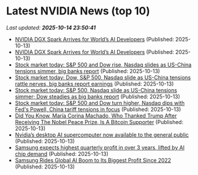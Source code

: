 # Latest NVIDIA News (top 10)
_Last updated: **2025-10-14 23:50:41**_

- [NVIDIA DGX Spark Arrives for World’s AI Developers](https://www.globenewswire.com/news-release/2025/10/13/3165851/0/en/NVIDIA-DGX-Spark-Arrives-for-World-s-AI-Developers.html) (Published: 2025-10-13)
- [NVIDIA DGX Spark Arrives for World’s AI Developers](https://nvidianews.nvidia.com/news/nvidia-dgx-spark-arrives-for-worlds-ai-developers) (Published: 2025-10-13)
- [Stock market today: S&P 500 and Dow rise, Nasdaq slides as US-China tensions simmer, big banks report](https://finance.yahoo.com/news/live/stock-market-today-sp-500-and-dow-rise-nasdaq-slides-as-us-china-tensions-simmer-big-banks-report-233314867.html) (Published: 2025-10-13)
- [Stock market today: Dow, S&P 500, Nasdaq slide as US-China tensions rattle nerves, big banks report earnings](https://finance.yahoo.com/news/live/stock-market-today-dow-sp-500-nasdaq-slide-as-us-china-tensions-rattle-nerves-big-banks-report-earnings-233314485.html) (Published: 2025-10-13)
- [Stock market today: S&P 500, Nasdaq slide as US-China tensions simmer; Dow steadies as big banks report](https://finance.yahoo.com/news/live/stock-market-today-sp-500-nasdaq-slide-as-us-china-tensions-simmer-dow-steadies-as-big-banks-report-233314488.html) (Published: 2025-10-13)
- [Stock market today: S&P 500 and Dow turn higher, Nasdaq dips with Fed's Powell, China tariff tensions in focus](https://finance.yahoo.com/news/live/stock-market-today-sp-500-and-dow-turn-higher-nasdaq-dips-with-feds-powell-china-tariff-tensions-in-focus-233314697.html) (Published: 2025-10-13)
- [Did You Know, María Corina Machado, Who Thanked Trump After Receiving The Nobel Peace Prize, Is A Bitcoin Supporter](https://finance.yahoo.com/news/did-know-mar-corina-machado-233106122.html) (Published: 2025-10-13)
- [Nvidia’s desktop AI supercomputer now available to the general public](https://finance.yahoo.com/news/nvidia-desktop-ai-supercomputer-now-230012921.html) (Published: 2025-10-13)
- [Samsung expects highest quarterly profit in over 3 years, lifted by AI chip demand](https://www.channelnewsasia.com/business/samsung-expects-highest-quarterly-profit-in-over-3-years-lifted-ai-chip-demand-5399756) (Published: 2025-10-13)
- [Samsung Rides Global AI Boom to Its Biggest Profit Since 2022](https://finance.yahoo.com/news/samsung-rides-global-ai-boom-224352944.html) (Published: 2025-10-13)
